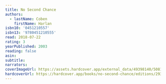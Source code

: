 ```yaml
---
title: No Second Chance
authors:
  - lastName: Coben
    firstName: Harlan
isbn10: '0451210557'
isbn13: '9780451210555'
read: 2018-07-22
rating: 3
yearPublished: 2003
reading: false
asin:
subtitle:
narrators:
coverImageUrl: https://assets.hardcover.app/external_data/49398140/50810f385ed1776644b55d40af00b5dcab470530.jpeg
hardcoverUrl: https://hardcover.app/books/no-second-chance/editions/29361582
---
```

